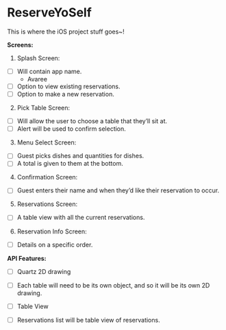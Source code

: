 # ReserveYoSelf
This is where the iOS project stuff goes~!

**Screens:**
1. Splash Screen:
- [ ] Will contain app name.
	* Avaree
- [ ] Option to view existing reservations.
- [ ] Option to make a new reservation.
2. Pick Table Screen:
- [ ] Will allow the user to choose a table that they’ll sit at.
- [ ] Alert will be used to confirm selection.
3. Menu Select Screen:
- [ ] Guest picks dishes and quantities for dishes. 
- [ ] A total is given to them at the bottom. 
4. Confirmation Screen:
- [ ] Guest enters their name and when they’d like their reservation to occur. 
5. Reservations Screen:
- [ ] A table view with all the current reservations.
6. Reservation Info Screen:
- [ ] Details on a specific order.





**API Features:**
- [ ] Quartz 2D drawing
- [ ] Each table will need to be its own object, and so it will be its own 2D drawing. 
- [ ] Table View
- [ ] Reservations list will be table view of reservations.

